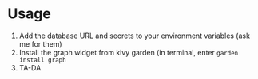 # Usage
1. Add the database URL and secrets to your environment variables (ask me for them)
2. Install the graph widget from kivy garden (in terminal, enter `garden install graph`
3. TA-DA
